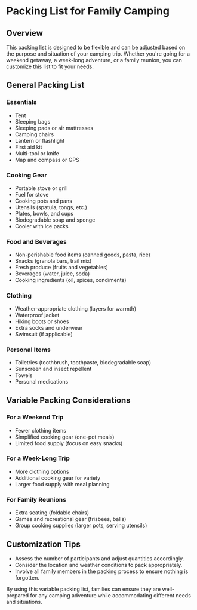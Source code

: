 # Packing List for Family Camping

## Overview
This packing list is designed to be flexible and can be adjusted based on the purpose and situation of your camping trip. Whether you're going for a weekend getaway, a week-long adventure, or a family reunion, you can customize this list to fit your needs.

## General Packing List
### Essentials
- Tent
- Sleeping bags
- Sleeping pads or air mattresses
- Camping chairs
- Lantern or flashlight
- First aid kit
- Multi-tool or knife
- Map and compass or GPS

### Cooking Gear
- Portable stove or grill
- Fuel for stove
- Cooking pots and pans
- Utensils (spatula, tongs, etc.)
- Plates, bowls, and cups
- Biodegradable soap and sponge
- Cooler with ice packs

### Food and Beverages
- Non-perishable food items (canned goods, pasta, rice)
- Snacks (granola bars, trail mix)
- Fresh produce (fruits and vegetables)
- Beverages (water, juice, soda)
- Cooking ingredients (oil, spices, condiments)

### Clothing
- Weather-appropriate clothing (layers for warmth)
- Waterproof jacket
- Hiking boots or shoes
- Extra socks and underwear
- Swimsuit (if applicable)

### Personal Items
- Toiletries (toothbrush, toothpaste, biodegradable soap)
- Sunscreen and insect repellent
- Towels
- Personal medications

## Variable Packing Considerations
### For a Weekend Trip
- Fewer clothing items
- Simplified cooking gear (one-pot meals)
- Limited food supply (focus on easy snacks)

### For a Week-Long Trip
- More clothing options
- Additional cooking gear for variety
- Larger food supply with meal planning

### For Family Reunions
- Extra seating (foldable chairs)
- Games and recreational gear (frisbees, balls)
- Group cooking supplies (larger pots, serving utensils)

## Customization Tips
- Assess the number of participants and adjust quantities accordingly.
- Consider the location and weather conditions to pack appropriately.
- Involve all family members in the packing process to ensure nothing is forgotten.

By using this variable packing list, families can ensure they are well-prepared for any camping adventure while accommodating different needs and situations.
